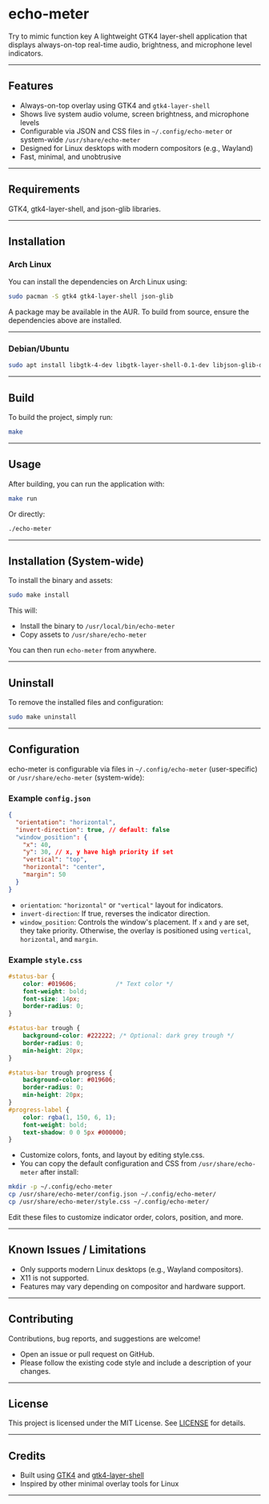 # echo-meter
Try to mimic function key
A lightweight GTK4 layer-shell application that displays always-on-top real-time audio, brightness, and microphone level indicators.

---

## Features

- Always-on-top overlay using GTK4 and `gtk4-layer-shell`
- Shows live system audio volume, screen brightness, and microphone levels
- Configurable via JSON and CSS files in `~/.config/echo-meter` or system-wide `/usr/share/echo-meter`
- Designed for Linux desktops with modern compositors (e.g., Wayland)
- Fast, minimal, and unobtrusive

---

## Requirements

GTK4, gtk4-layer-shell, and json-glib libraries.

---

## Installation

### Arch Linux

You can install the dependencies on Arch Linux using:

```bash
sudo pacman -S gtk4 gtk4-layer-shell json-glib
```

A package may be available in the AUR. To build from source, ensure the dependencies above are installed.

---

### Debian/Ubuntu

```bash
sudo apt install libgtk-4-dev libgtk-layer-shell-0.1-dev libjson-glib-dev
```

---

## Build

To build the project, simply run:

```bash
make
```

---

## Usage

After building, you can run the application with:

```bash
make run
```

Or directly:

```bash
./echo-meter
```

---

## Installation (System-wide)

To install the binary and assets:

```bash
sudo make install
```

This will:
- Install the binary to `/usr/local/bin/echo-meter`
- Copy assets to `/usr/share/echo-meter`

You can then run `echo-meter` from anywhere.

---

## Uninstall

To remove the installed files and configuration:

```bash
sudo make uninstall
```

---

## Configuration

echo-meter is configurable via files in `~/.config/echo-meter` (user-specific) or `/usr/share/echo-meter` (system-wide):

### Example `config.json`

```json
{
  "orientation": "horizontal",
  "invert-direction": true, // default: false
  "window_position": {
    "x": 40,
    "y": 30, // x, y have high priority if set
    "vertical": "top",
    "horizontal": "center",
    "margin": 50
  }
}
```

- `orientation`: `"horizontal"` or `"vertical"` layout for indicators.
- `invert-direction`: If true, reverses the indicator direction.
- `window_position`: Controls the window's placement. If `x` and `y` are set, they take priority. Otherwise, the overlay is positioned using `vertical`, `horizontal`, and `margin`.

### Example `style.css`

```css
#status-bar {
    color: #019606;           /* Text color */
    font-weight: bold;
    font-size: 14px;
    border-radius: 0;
}

#status-bar trough {
    background-color: #222222; /* Optional: dark grey trough */
    border-radius: 0;
    min-height: 20px;
}

#status-bar trough progress {
    background-color: #019606;
    border-radius: 0;
    min-height: 20px;
}
#progress-label {
    color: rgba(1, 150, 6, 1);
    font-weight: bold;
    text-shadow: 0 0 5px #000000;
}
```

- Customize colors, fonts, and layout by editing style.css.
- You can copy the default configuration and CSS from `/usr/share/echo-meter` after install:

```bash
mkdir -p ~/.config/echo-meter
cp /usr/share/echo-meter/config.json ~/.config/echo-meter/
cp /usr/share/echo-meter/style.css ~/.config/echo-meter/
```

Edit these files to customize indicator order, colors, position, and more.

---

## Known Issues / Limitations

- Only supports modern Linux desktops (e.g., Wayland compositors).
- X11 is not supported.
- Features may vary depending on compositor and hardware support.

---

## Contributing

Contributions, bug reports, and suggestions are welcome!
- Open an issue or pull request on GitHub.
- Please follow the existing code style and include a description of your changes.

---

## License

This project is licensed under the MIT License. See [LICENSE](LICENSE) for details.

---

## Credits

- Built using [GTK4](https://www.gtk.org/) and [gtk4-layer-shell](https://github.com/wmww/gtk-layer-shell)
- Inspired by other minimal overlay tools for Linux

---
